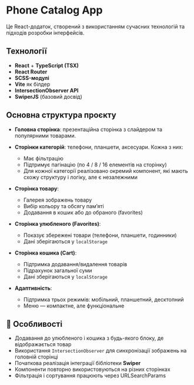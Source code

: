 # Phone Catalog App

Це React-додаток, створений з використанням сучасних технологій та підходів розробки інтерфейсів.

## Технології

- **React** + **TypeScript (TSX)**
- **React Router**
- **SCSS-модулі**
- **Vite** як білдер
- **IntersectionObserver API**
- **SwiperJS** (базовий досвід)

## Основна структура проєкту

- **Головна сторінка**: презентаційна сторінка з слайдером та популярними товарами.
- **Сторінки категорій**: телефони, планшети, аксесуари. Кожна з них:
  - Має фільтрацію
  - Підтримує пагінацію (по 4 / 8 / 16 елементів на сторінку)
  - Для кожної категорії реалізовано окремий компонент, які мають схожу структуру і логіку, але є незалежними

- **Сторінка товару**:
  - Галерея зображень товару
  - Вибір кольору та обсягу пам’яті
  - Додавання в кошик або до обраного (favorites)

- **Сторінка улюбленого (Favorites)**:
  - Показує збережені товари (телефони, планшети, годинники)
  - Дані зберігаються у `localStorage`

- **Сторінка кошика (Cart)**:
  - Підтримка додавання/видалення товарів
  - Підрахунок загальної суми
  - Дані зберігаються у `localStorage`

- **Адаптивність**:
  - Підтримка трьох режимів: мобільний, планшетний, десктопний
  - Меню — компактне, але функціональне

## 🚀 Особливості

- Додавання до улюбленого і кошика з будь-якого блоку, де відображається товар
- Використання `IntersectionObserver` для синхронізації зображень на головній сторінці
- Початкова реалізація інтеграції бібліотеки **Swiper**
- Компоненти повторно використовуються на різних сторінках
- Фільтрація і сортування працюють через URLSearchParams
